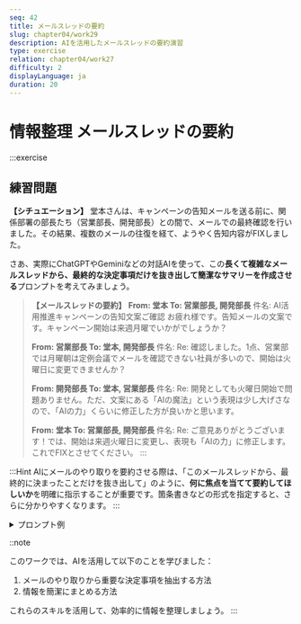 ```yaml
---
seq: 42
title: メールスレッドの要約
slug: chapter04/work29
description: AIを活用したメールスレッドの要約演習
type: exercise
relation: chapter04/work27
difficulty: 2
displayLanguage: ja
duration: 20
---
```


# 情報整理 メールスレッドの要約

:::exercise
## 練習問題

**【シチュエーション】**
堂本さんは、キャンペーンの告知メールを送る前に、関係部署の部長たち（営業部長、開発部長）との間で、メールでの最終確認を行いました。その結果、複数のメールの往復を経て、ようやく告知内容がFIXしました。

さあ、実際にChatGPTやGeminiなどの対話AIを使って、この**長くて複雑なメールスレッドから、最終的な決定事項だけを抜き出して簡潔なサマリーを作成させる**プロンプトを考えてみましょう。

> **【メールスレッドの要約】**
> **From: 堂本 To: 営業部長, 開発部長**
> 件名: AI活用推進キャンペーンの告知文案ご確認
> お疲れ様です。告知メールの文案です。キャンペーン開始は来週月曜でいかがでしょうか？
> 
> **From: 営業部長 To: 堂本, 開発部長**
> 件名: Re:
> 確認しました。1点、営業部では月曜朝は定例会議でメールを確認できない社員が多いので、開始は火曜日に変更できませんか？
> 
> **From: 開発部長 To: 堂本, 営業部長**
> 件名: Re:
> 開発としても火曜日開始で問題ありません。ただ、文案にある「AIの魔法」という表現は少し大げさなので、「AIの力」くらいに修正した方が良いかと思います。
> 
> **From: 堂本 To: 営業部長, 開発部長**
> 件名: Re:
> ご意見ありがとうございます！では、開始は来週火曜日に変更し、表現も「AIの力」に修正します。これでFIXとさせてください。
:::

:::Hint
AIにメールのやり取りを要約させる際は、「このメールスレッドから、最終的に決まったことだけを抜き出して」のように、**何に焦点を当てて要約してほしいか**を明確に指示することが重要です。箇条書きなどの形式を指定すると、さらに分かりやすくなります。
:::

<details>
<summary>プロンプト例</summary>

```markdown
あなたは、優秀なプロジェクトマネージャーです。
以下のメールのやり取りを読み、最終的な決定事項を箇条書きで簡潔にまとめてください。

# メールスレッド
（ここに上記のメールスレッドを貼り付ける）
```

### 期待される出力例
```markdown
承知いたしました。メールスレッドから最終決定事項をまとめます。

- **キャンペーン開始日**: 来週の火曜日に変更。
- **告知文の表現**: 「AIの魔法」という表現を「AIの力」に修正。
```
</details>

::note

このワークでは、AIを活用して以下のことを学びました：

1. メールのやり取りから重要な決定事項を抽出する方法
2. 情報を簡潔にまとめる方法

これらのスキルを活用して、効率的に情報を整理しましょう。
:::